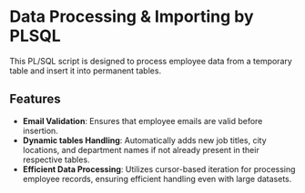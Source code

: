# Data Processing & Importing by PLSQL

This PL/SQL script is designed to process employee data from a temporary table and insert it into permanent tables. 

## Features

- **Email Validation**: Ensures that employee emails are valid before insertion.
- **Dynamic tables Handling**: Automatically adds new job titles, city locations, and department names if not already present in their respective tables.
- **Efficient Data Processing**: Utilizes cursor-based iteration for processing employee records, ensuring efficient handling even with large datasets.
   

